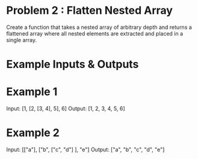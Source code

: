 # Problem 2 : Flatten Nested Array

Create a function that takes a nested array of arbitrary
depth and returns a flattened array where all nested
elements are extracted and placed in a single array.

# Example Inputs & Outputs
# Example 1
Input: [1, [2, [3, 4], 5], 6]
Output: [1, 2, 3, 4, 5, 6]

# Example 2
Input: [["a"], ["b", ["c", "d"] ], "e"]
Output: ["a", "b", "c", "d", "e"]